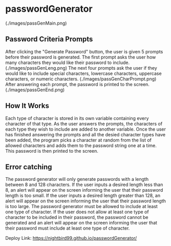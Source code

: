 # passwordGenerator

(./images/passGenMain.png)

## Password Criteria Prompts
After clicking the "Generate Password" button, the user is given 5 prompts before their password is generated.
The first prompt asks the user how many characters they would like their password to include.
(./images/passGenLeng.png)
The next four prompts ask the user if they would like to include special characters, lowercase characters, uppercase characters, or numeric characters.
(./images/passGenCharPrompt.png)
After answering each prompt, the password is printed to the screen.
(./images/passGenEnd.png)



## How It Works
Each type of character is stored in its own variable containing every character of that type. As the user answers the prompts, the characters of each type they wish to include are added to another variable. Once the user has finished answering the prompts and all the desied character types have been added, the program picks a character at random from the list of allowed characters and adds them to the password string one at a time. This password is then printed to the screen.

## Error catching
The password generator will only generate passwords with a length between 8 and 128 characters.
If the user inputs a desired length less than 8, an alert will appear on the screen informing the user that their password length is too small.
If the user inputs a desired length greater than 128, an alert will appear on the screen informing the user that their password length is too large.
The password generator must be allowed to include at least one type of character. 
If the user does not allow at least one type of character to be included in their password, the password cannot be generated and an alert will appear on the screen informing the user that their password must include at least one type of character.

Deploy Link: https://nightbird99.github.io/passwordGenerator/